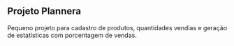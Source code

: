 ## Projeto Plannera

Pequeno projeto para cadastro de produtos, quantidades vendias e geração de estatísticas com porcentagem de vendas.
